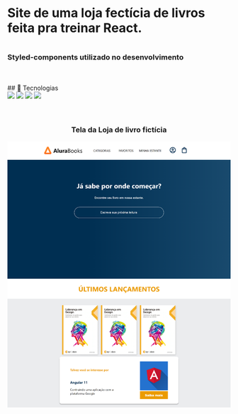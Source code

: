 # <h1>Site de uma loja fectícia de livros feita pra treinar React.</h1>

# <h3><b>Styled-components utilizado no desenvolvimento</b></h3>
<br>
<br>
## 🚀 Tecnologias
<div>
  <img src="https://img.shields.io/badge/HTML-239120?style=for-the-badge&logo=html5&logoColor=white">
  <img src="https://img.shields.io/badge/CSS-239120?&style=for-the-badge&logo=css3&logoColor=white">
  <img src="https://img.shields.io/badge/JavaScript-F7DF1E?style=for-the-badge&logo=javascript&logoColor=black">
  <img src="https://img.shields.io/badge/React-20232A?style=for-the-badge&logo=react&logoColor=61DAFB">
</div>
<!-- ## Tecnologias utilizadas durante o curso
* JavaScript
 -->
<!-- ## Tecnologias utilizadas no projeto
* HTML
* CSS -->
<br>
<br>
<h3 align="center">Tela da Loja de livro fictícia</h3>
<div align="center">
  <img src="https://github.com/DeangellesES/loja_de_livros_simples_ficticia-REACT/blob/main/telaUnica.png" width="800">
</div>

